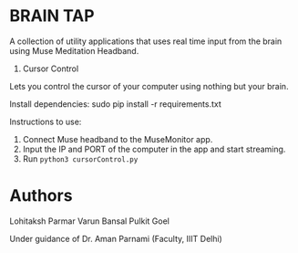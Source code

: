 BRAIN TAP
=========

A collection of utility applications that uses real time input from the brain using Muse Meditation Headband. 

1. Cursor Control

Lets you control the cursor of your computer using nothing but your brain.

Install dependencies: sudo pip install -r requirements.txt

Instructions to use:
1. Connect Muse headband to the MuseMonitor app.
2. Input the IP and PORT of the computer in the app and start streaming.
2. Run `python3 cursorControl.py`




Authors
=======

Lohitaksh Parmar
Varun Bansal
Pulkit Goel

Under guidance of Dr. Aman Parnami (Faculty, IIIT Delhi)